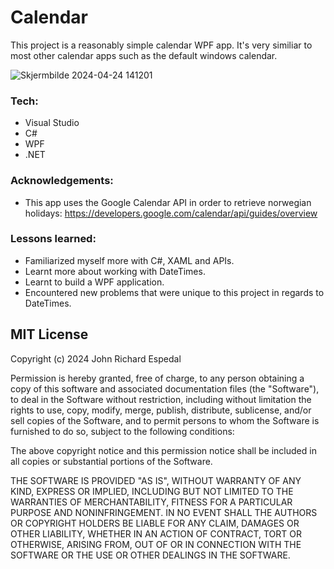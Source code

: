 # Calendar

This project is a reasonably simple calendar WPF app.
It's very similiar to most other calendar apps such as the default windows calendar.

  ![Skjermbilde 2024-04-24 141201](https://github.com/Johnricharde/Calendar/assets/117681128/72d77a28-6247-4da6-906f-46b51819469a)
  
### Tech:
- Visual Studio
- C#
- WPF
- .NET

### Acknowledgements:
- This app uses the Google Calendar API in order to retrieve norwegian holidays: https://developers.google.com/calendar/api/guides/overview
  
### Lessons learned:
- Familiarized myself more with C#, XAML and APIs.
- Learnt more about working with DateTimes.
- Learnt to build a WPF application.
- Encountered new problems that were unique to this project in regards to DateTimes.


## MIT License

Copyright (c) 2024 John Richard Espedal

Permission is hereby granted, free of charge, to any person obtaining a copy
of this software and associated documentation files (the "Software"), to deal
in the Software without restriction, including without limitation the rights
to use, copy, modify, merge, publish, distribute, sublicense, and/or sell
copies of the Software, and to permit persons to whom the Software is
furnished to do so, subject to the following conditions:

The above copyright notice and this permission notice shall be included in all
copies or substantial portions of the Software.

THE SOFTWARE IS PROVIDED "AS IS", WITHOUT WARRANTY OF ANY KIND, EXPRESS OR
IMPLIED, INCLUDING BUT NOT LIMITED TO THE WARRANTIES OF MERCHANTABILITY,
FITNESS FOR A PARTICULAR PURPOSE AND NONINFRINGEMENT. IN NO EVENT SHALL THE
AUTHORS OR COPYRIGHT HOLDERS BE LIABLE FOR ANY CLAIM, DAMAGES OR OTHER
LIABILITY, WHETHER IN AN ACTION OF CONTRACT, TORT OR OTHERWISE, ARISING FROM,
OUT OF OR IN CONNECTION WITH THE SOFTWARE OR THE USE OR OTHER DEALINGS IN THE
SOFTWARE.

